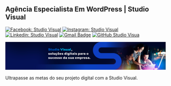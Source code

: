 ## Agência Especialista Em WordPress | Studio Visual

[![Facebook: Studio Visual](https://img.shields.io/badge/-Studio_Visual-3b5998?style=flat-square&logo=Facebook&logoColor=white&link=https://www.facebook.com/StudioVisualBR)](https://www.facebook.com/StudioVisualBR)
[![Instagram: Studio Visual](https://img.shields.io/badge/-Studio_Visual-d62976?style=flat-square&logo=Instagram&logoColor=white&link=https://www.instagram.com/studiovisualbr/)](https://www.instagram.com/studiovisualbr/)
[![Linkedin: Studio Visual](https://img.shields.io/badge/-Studio_Visual-0077b5?style=flat-square&logo=Linkedin&logoColor=white&link=https://www.linkedin.com/company/studio-visual/)](https://www.linkedin.com/company/studio-visual/)
[![Gmail Badge](https://img.shields.io/badge/-contato@studiovisual.com.br-c14438?style=flat-square&logo=Gmail&logoColor=white&link=mailto:contato@studiovisual.com.br)](mailto:contato@studiovisual.com.br)
[![GitHub Studio Visua](https://img.shields.io/github/followers/studiovisual?label=Seguir&style=social)](https://github.com/studiovisual)

<img alt="Banner - Studio Visual" src="https://github.com/studiovisual/.github/blob/master/profile/banner-github.png" />

<p>Ultrapasse as metas do seu projeto digital com a Studio Visual.</p>

<!--

**Here are some ideas to get you started:**

🙋‍♀️ A short introduction - what is your organization all about?
🌈 Contribution guidelines - how can the community get involved?
👩‍💻 Useful resources - where can the community find your docs? Is there anything else the community should know?
🍿 Fun facts - what does your team eat for breakfast?
🧙 Remember, you can do mighty things with the power of [Markdown](https://docs.github.com/github/writing-on-github/getting-started-with-writing-and-formatting-on-github/basic-writing-and-formatting-syntax)
-->
